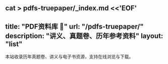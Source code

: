 cat > pdfs-truepaper/_index.md <<'EOF'
---
title: "PDF资料库 📂"
url: "/pdfs-truepaper/"
description: "讲义、真题卷、历年参考资料"
layout: "list"
---
本站收录历年真题卷、讲义与电子书资源，支持在线浏览与下载。